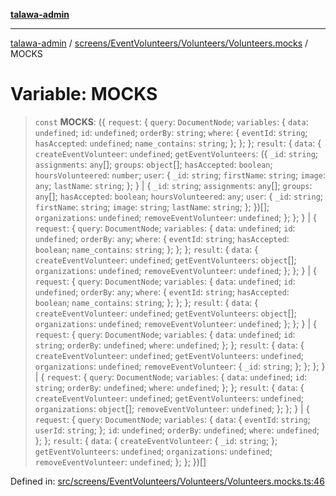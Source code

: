 [**talawa-admin**](../../../../../README.md)

***

[talawa-admin](../../../../../README.md) / [screens/EventVolunteers/Volunteers/Volunteers.mocks](../README.md) / MOCKS

# Variable: MOCKS

> `const` **MOCKS**: (\{ `request`: \{ `query`: `DocumentNode`; `variables`: \{ `data`: `undefined`; `id`: `undefined`; `orderBy`: `string`; `where`: \{ `eventId`: `string`; `hasAccepted`: `undefined`; `name_contains`: `string`; \}; \}; \}; `result`: \{ `data`: \{ `createEventVolunteer`: `undefined`; `getEventVolunteers`: (\{ `_id`: `string`; `assignments`: `any`[]; `groups`: `object`[]; `hasAccepted`: `boolean`; `hoursVolunteered`: `number`; `user`: \{ `_id`: `string`; `firstName`: `string`; `image`: `any`; `lastName`: `string`; \}; \} \| \{ `_id`: `string`; `assignments`: `any`[]; `groups`: `any`[]; `hasAccepted`: `boolean`; `hoursVolunteered`: `any`; `user`: \{ `_id`: `string`; `firstName`: `string`; `image`: `string`; `lastName`: `string`; \}; \})[]; `organizations`: `undefined`; `removeEventVolunteer`: `undefined`; \}; \}; \} \| \{ `request`: \{ `query`: `DocumentNode`; `variables`: \{ `data`: `undefined`; `id`: `undefined`; `orderBy`: `any`; `where`: \{ `eventId`: `string`; `hasAccepted`: `boolean`; `name_contains`: `string`; \}; \}; \}; `result`: \{ `data`: \{ `createEventVolunteer`: `undefined`; `getEventVolunteers`: `object`[]; `organizations`: `undefined`; `removeEventVolunteer`: `undefined`; \}; \}; \} \| \{ `request`: \{ `query`: `DocumentNode`; `variables`: \{ `data`: `undefined`; `id`: `undefined`; `orderBy`: `any`; `where`: \{ `eventId`: `string`; `hasAccepted`: `boolean`; `name_contains`: `string`; \}; \}; \}; `result`: \{ `data`: \{ `createEventVolunteer`: `undefined`; `getEventVolunteers`: `object`[]; `organizations`: `undefined`; `removeEventVolunteer`: `undefined`; \}; \}; \} \| \{ `request`: \{ `query`: `DocumentNode`; `variables`: \{ `data`: `undefined`; `id`: `string`; `orderBy`: `undefined`; `where`: `undefined`; \}; \}; `result`: \{ `data`: \{ `createEventVolunteer`: `undefined`; `getEventVolunteers`: `undefined`; `organizations`: `undefined`; `removeEventVolunteer`: \{ `_id`: `string`; \}; \}; \}; \} \| \{ `request`: \{ `query`: `DocumentNode`; `variables`: \{ `data`: `undefined`; `id`: `string`; `orderBy`: `undefined`; `where`: `undefined`; \}; \}; `result`: \{ `data`: \{ `createEventVolunteer`: `undefined`; `getEventVolunteers`: `undefined`; `organizations`: `object`[]; `removeEventVolunteer`: `undefined`; \}; \}; \} \| \{ `request`: \{ `query`: `DocumentNode`; `variables`: \{ `data`: \{ `eventId`: `string`; `userId`: `string`; \}; `id`: `undefined`; `orderBy`: `undefined`; `where`: `undefined`; \}; \}; `result`: \{ `data`: \{ `createEventVolunteer`: \{ `_id`: `string`; \}; `getEventVolunteers`: `undefined`; `organizations`: `undefined`; `removeEventVolunteer`: `undefined`; \}; \}; \})[]

Defined in: [src/screens/EventVolunteers/Volunteers/Volunteers.mocks.ts:46](https://github.com/gautam-divyanshu/talawa-admin/blob/9fec1eef6a4674b14f6abe30e3be3844537d8dc2/src/screens/EventVolunteers/Volunteers/Volunteers.mocks.ts#L46)
